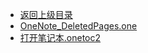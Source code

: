 - [返回上级目录](../)
- [OneNote_DeletedPages.one](其他学科知识积累/Physics/Physics/OneNote_RecycleBin/OneNote_DeletedPages.one)
- [打开笔记本.onetoc2](其他学科知识积累/Physics/Physics/OneNote_RecycleBin/打开笔记本.onetoc2)